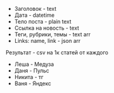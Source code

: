 - Заголовок - text
- Дата - datetime
- Тело поста - plain text
- Ссылка на новость -  text
- Теги, рубрики, темы -  text arr
- Links: name, link - json arr

Результат - csv на 1к статей от каждого

- Леша - Медуза
- Даня - Пульс
- Никита - тг
- Ваня - Яндекс
